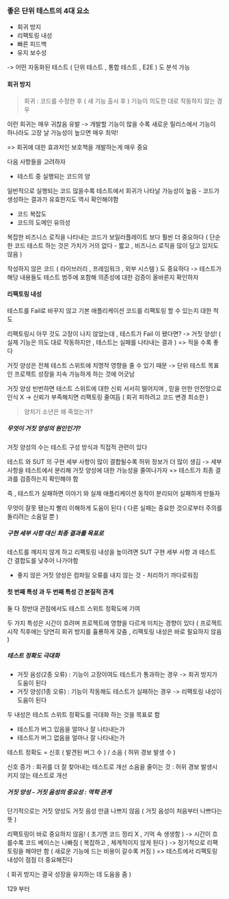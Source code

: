 ### 좋은 단위 테스트의 4대 요소

- 회귀 방지
- 리팩토링 내성
- 빠른 피드백
- 유지 보수성

-> 어떤 자동화된 테스트 ( 단위 테스트 , 통합 테스트 , E2E ) 도 분석 가능

#### 회귀 방지

>회귀 : 코드를 수정한 후 ( 새 기능 출시 후 ) 기능이 의도한 대로 작동하지 않는 경우

이런 회귀는 매우 귀찮음 유발
-> 개발할 기능이 많을 수록 새로운 릴리스에서 기능이 하나라도 고장 날 가능성이 높으면 매우 최악!

=> 회귀에 대한 효과저인 보호책을 개발하는게 매우 중요

다음 사항들을 고려하자

- 테스트 중 실행되는 코드의 양

일반적으로 실행되는 코드 많을수록
테스트에서 회귀가 나타날 가능성이 높음 - 코드가 생성하는 결과가 유효한지도 역시 확인해야함

- 코드 복잡도
- 코드의 도메인 유의성

복잡한 비즈니스 로직을 나타내는 코드가 보일러플레이트 보다 훨씬 더 중요하다
( 단순한 코드 테스트 하는 것은 가치가 거의 없다 - 짧고 , 비즈니스 로직을 많이 담고 있지도 않음 )

작성하지 않은 코드 ( 라이브러리 , 프레임워크 , 외부 시스템 ) 도 중요하다
-> 테스트가 해당 내용들도 테스트 범주에 포함해 의존성에 대한 검증이 올바른지 확인하자

#### 리팩토링 내성

테스트를 Fail로 바꾸지 않고 기본 애플리케이션 코드를 리팩토링 할 수 있는지 대한 척도

리팩토링시 아무 것도 고장이 나지 않았는데 , 테스트가 Fail 이 됐다면?
-> 거짓 양성! ( 실제 기능은 의도 대로 작동하지만 , 테스트는 실패를 나타내는 결과 )
=> 적을 수록 좋다

거짓 양성은 전체 테스트 스위트에 치명적 영향을 줄 수 있기 때문
-> 단위 테스트 목표인 프로젝트 성장을 지속 가능하게 하는 것에 어긋남

거짓 양성 빈번하면 테스트 스위트에 대한 신뢰 서서히 떨어지며 , 믿을 만한 안전망으로 인식 X
-> 신뢰가 부족해지면 리팩토링 줄여듬 ( 회귀 피하려고 코드 변경 최소한 )

> 양치기 소년은 왜 죽었는가?
##### 무엇이 거짓 양성의 원인인가?

거짓 양성의 수는 테스트 구성 방식과 직접적 관련이 있다

테스트 와 SUT 의 구현 세부 사항이 많이 결합될수록 허위 정보가 더 많이 생김
-> 세부 사항을 테스트에서 분리해 거짓 양성에 대한 가능성을 줄여나가자
=> 테스트가 최종 결과를 검증하는지 확인해야 함

즉 , 테스트가 실패하면 이야기 와 실제 애플리케이션 동작이 분리되어 실패하게 만들자

무엇이 잘못 됐는지 빨리 이해하게 도움이 된다
( 다른 실패는 중요한 것으로부터 주의를 돌리려는 소음일 뿐 )
##### 구현 세부 사항 대신 최종 결과를 목표로

테스트를 깨지지 않게 하고 리팩토링 내성을 높이려면
SUT 구현 세부 사항 과 테스트 간 결합도를 낮추어 나가야함

- 좋지 않은 거짓 양성은 컴파일 오류를 내지 않는 것 - 처리하기 까다로워짐
#### 첫 번째 특성 과 두 번째 특성 간 본질적 관계

둘 다 정반대 관점에서도 테스트 스위트 정확도에 기여

두 가지 특성은 시간이 흐려며 프로젝트에 영향을 다르게 미치는 경향이 있다
( 프로젝트 시작 직후에는 당연히 회귀 방지를 휼룡하게 갖춤 , 리팩토링 내성은 바로 필요하지 않음 )

##### 테스트 정확도 극대화

- 거짓 음성(2종 오류) : 기능이 고장이여도 테스트가 통과하는 경우
	-> 회귀 방지가 도움이 된다
- 거짓 양성(1종 오류) : 기능이 작동해도 테스트가 실패하는 경우
	-> 리팩토링 내성이 도움이 된다

두 내성은 테스트 스위트 정확도를 극대화 하는 것을 목표로 함

- 테스트가 버그 있음을 얼마나 잘 나타내는가
- 테스트가 버그 없음을 얼마나 잘 나타내는가

테스트 정확도 = 신호 ( 발견된 버그 수 ) / 소음 ( 허위 경보 발생 수 )

신호 증가 : 회귀를 더 잘 찾아내는 테스트로 개선
소음을 줄이는 것 : 허위 경보 발생시키지 않는 테스트로 개선

##### 거짓 양성 - 거짓 음성의 중요성 : 역학 관계

단기적으로는 거짓 양성도 거짓 음성 만큼 나쁘지 않음 ( 거짓 음성이 처음부터 나쁘다는 뜻 )

리팩토링이 바로 중요하지 않음! ( 초기엔 코드 정리 X , 기억 속 생생함 )
-> 시간이 흐를수록 코드 베이스는 나빠짐 ( 복잡하고 , 체계적이지 않게 된다 )
-> 정기적으로 리팩토링을 해야만 함 ( 새로운 기능에 드는 비용이 갈수록 커짐 )
=> 테스트에서 리팩토링 내성이 점점 더 중요해진다

( 회귀 방지는 결국 성장을 유지하는 데 도움을 줌 )

129 부터


